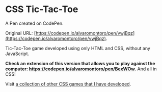 # CSS Tic-Tac-Toe

A Pen created on CodePen.

Original URL: [https://codepen.io/alvaromontoro/pen/vwjBqz](https://codepen.io/alvaromontoro/pen/vwjBqz).

Tic-Tac-Toe game developed using only HTML and CSS, without any JavaScript.

**Check an extension of this version that allows you to play against the computer: https://codepen.io/alvaromontoro/pen/BexWOw**. And all in CSS!

Visit [a collection of other CSS games that I have developed](https://codepen.io/collection/nvJYmm/).